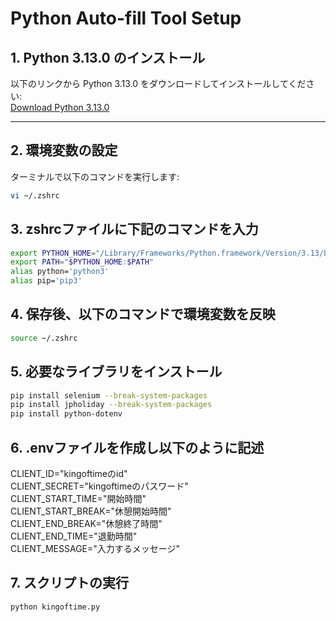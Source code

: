 # Python Auto-fill Tool Setup

## 1. Python 3.13.0 のインストール
以下のリンクから Python 3.13.0 をダウンロードしてインストールしてください:  
[Download Python 3.13.0](https://www.python.org/downloads/)

---

## 2. 環境変数の設定
ターミナルで以下のコマンドを実行します:

```bash
vi ~/.zshrc
```

## 3. zshrcファイルに下記のコマンドを入力
```bash
export PYTHON_HOME="/Library/Frameworks/Python.framework/Version/3.13/bin"
export PATH="$PYTHON_HOME:$PATH"
alias python='python3'
alias pip='pip3'
```

## 4. 保存後、以下のコマンドで環境変数を反映
```bash
source ~/.zshrc
```

## 5. 必要なライブラリをインストール
```bash
pip install selenium --break-system-packages
pip install jpholiday --break-system-packages
pip install python-dotenv
```

## 6. .envファイルを作成し以下のように記述
CLIENT_ID="kingoftimeのid"  
CLIENT_SECRET="kingoftimeのパスワード"  
CLIENT_START_TIME="開始時間"  
CLIENT_START_BREAK="休憩開始時間"  
CLIENT_END_BREAK="休憩終了時間"  
CLIENT_END_TIME="退勤時間"  
CLIENT_MESSAGE="入力するメッセージ"  

## 7. スクリプトの実行
```bash
python kingoftime.py
```